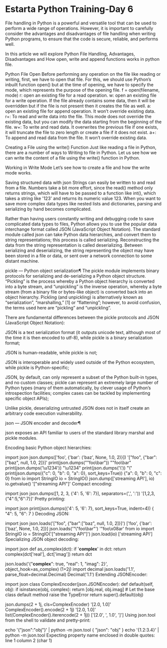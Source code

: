 # Estarta Python Training-Day 6
File handling in Python is a powerful and versatile tool that can be used to perform a wide range of operations. However, it is important to carefully consider the advantages and disadvantages of file handling when writing Python programs, to ensure that the code is secure, reliable, and performs well.

In this article we will explore Python File Handling, Advantages, Disadvantages and How open, write and append functions works in python file.

Python File Open
Before performing any operation on the file like reading or writing, first, we have to open that file. For this, we should use Python’s inbuilt function open() but at the time of opening, we have to specify the mode, which represents the purpose of the opening file.
f = open(filename, mode)
r: open an existing file for a read operation.
w: open an existing file for a write operation. If the file already contains some data, then it will be overridden but if the file is not present then it creates the file as well.
a:  open an existing file for append operation. It won’t override existing data.
r+:  To read and write data into the file. This mode does not override the existing data, but you can modify the data starting from the beginning of the file.
w+: To write and read data. It overwrites the previous file if one exists, it will truncate the file to zero length or create a file if it does not exist.
a+: To append and read data from the file. It won’t override existing data.

Creating a File using the write() Function
Just like reading a file in Python, there are a number of ways to Writing to file in Python. Let us see how we can write the content of a file using the write() function in Python.

Working in Write Mode
Let’s see how to create a file and how the write mode works.

Saving structured data with json
Strings can easily be written to and read from a file. Numbers take a bit more effort, since the read() method only returns strings, which will have to be passed to a function like int(), which takes a string like '123' and returns its numeric value 123. When you want to save more complex data types like nested lists and dictionaries, parsing and serializing by hand becomes complicated.

Rather than having users constantly writing and debugging code to save complicated data types to files, Python allows you to use the popular data interchange format called JSON (JavaScript Object Notation). The standard module called json can take Python data hierarchies, and convert them to string representations; this process is called serializing. Reconstructing the data from the string representation is called deserializing. Between serializing and deserializing, the string representing the object may have been stored in a file or data, or sent over a network connection to some distant machine.

pickle — Python object serialization¶
The pickle module implements binary protocols for serializing and de-serializing a Python object structure. “Pickling” is the process whereby a Python object hierarchy is converted into a byte stream, and “unpickling” is the inverse operation, whereby a byte stream (from a binary file or bytes-like object) is converted back into an object hierarchy. Pickling (and unpickling) is alternatively known as “serialization”, “marshalling,” [1] or “flattening”; however, to avoid confusion, the terms used here are “pickling” and “unpickling”.

There are fundamental differences between the pickle protocols and JSON (JavaScript Object Notation):

JSON is a text serialization format (it outputs unicode text, although most of the time it is then encoded to utf-8), while pickle is a binary serialization format;

JSON is human-readable, while pickle is not;

JSON is interoperable and widely used outside of the Python ecosystem, while pickle is Python-specific;

JSON, by default, can only represent a subset of the Python built-in types, and no custom classes; pickle can represent an extremely large number of Python types (many of them automatically, by clever usage of Python’s introspection facilities; complex cases can be tackled by implementing specific object APIs);

Unlike pickle, deserializing untrusted JSON does not in itself create an arbitrary code execution vulnerability.

json — JSON encoder and decoder¶

json exposes an API familiar to users of the standard library marshal and pickle modules.

Encoding basic Python object hierarchies:

>>>
import json
json.dumps(['foo', {'bar': ('baz', None, 1.0, 2)}])
'["foo", {"bar": ["baz", null, 1.0, 2]}]'
print(json.dumps("\"foo\bar"))
"\"foo\bar"
print(json.dumps('\u1234'))
"\u1234"
print(json.dumps('\\'))
"\\"
print(json.dumps({"c": 0, "b": 0, "a": 0}, sort_keys=True))
{"a": 0, "b": 0, "c": 0}
from io import StringIO
io = StringIO()
json.dump(['streaming API'], io)
io.getvalue()
'["streaming API"]'
Compact encoding:

>>>
import json
json.dumps([1, 2, 3, {'4': 5, '6': 7}], separators=(',', ':'))
'[1,2,3,{"4":5,"6":7}]'
Pretty printing:

>>>
import json
print(json.dumps({'4': 5, '6': 7}, sort_keys=True, indent=4))
{
    "4": 5,
    "6": 7
}
Decoding JSON:

>>>
import json
json.loads('["foo", {"bar":["baz", null, 1.0, 2]}]')
['foo', {'bar': ['baz', None, 1.0, 2]}]
json.loads('"\\"foo\\bar"')
'"foo\x08ar'
from io import StringIO
io = StringIO('["streaming API"]')
json.load(io)
['streaming API']
Specializing JSON object decoding:

>>>
import json
def as_complex(dct):
    if '__complex__' in dct:
        return complex(dct['real'], dct['imag'])
    return dct

json.loads('{"__complex__": true, "real": 1, "imag": 2}',
    object_hook=as_complex)
(1+2j)
import decimal
json.loads('1.1', parse_float=decimal.Decimal)
Decimal('1.1')
Extending JSONEncoder:

>>>
import json
class ComplexEncoder(json.JSONEncoder):
    def default(self, obj):
        if isinstance(obj, complex):
            return [obj.real, obj.imag]
        # Let the base class default method raise the TypeError
        return super().default(obj)

json.dumps(2 + 1j, cls=ComplexEncoder)
'[2.0, 1.0]'
ComplexEncoder().encode(2 + 1j)
'[2.0, 1.0]'
list(ComplexEncoder().iterencode(2 + 1j))
['[2.0', ', 1.0', ']']
Using json.tool from the shell to validate and pretty-print:

echo '{"json":"obj"}' | python -m json.tool
{
    "json": "obj"
}
echo '{1.2:3.4}' | python -m json.tool
Expecting property name enclosed in double quotes: line 1 column 2 (char 1)

